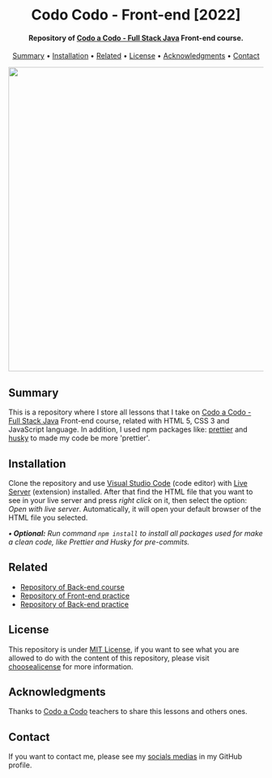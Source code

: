 <h1 align="center">
    Codo Codo - Front-end [2022]
</h1>

<h4 align="center">
    Repository of <a href="https://www.buenosaires.gob.ar/educacion/codo-codo" target="_blank">Codo a Codo - Full Stack Java<a> Front-end course.
</h4>

<p align="center">
    <a href="#----summary">Summary</a> •
    <a href="#----installation">Installation</a> •
    <a href="#----related">Related</a> •
    <a href="#----license">License</a> •
    <a href="#----acknowledgments">Acknowledgments</a> •
    <a href="#----contact">Contact</a>
</p>

<p align="center">
    <img src="https://user-images.githubusercontent.com/88015479/210121811-9fee0bcf-c82b-42b7-9d4c-1e75670e1c5a.png" width="600">
</p>

<h2>
    Summary
</h2>
<p>
    This is a repository where I store all lessons that I take on <a href="https://www.buenosaires.gob.ar/educacion/codo-codo" target="_blank">Codo a Codo - Full Stack Java<a> Front-end course, related with HTML 5, CSS 3 and JavaScript language. In addition, I used npm packages like: <a href="https://prettier.io/" target="_blank">prettier</a> and <a href="https://github.com/typicode/husky" target="_blank">husky</a> to made my code be more 'prettier'.
</p>

<h2>
    Installation
</h2>
<p>
    Clone the repository and use <a href="https://code.visualstudio.com/" target="_blank">Visual Studio Code</a> (code editor) with <a href="https://marketplace.visualstudio.com/items?itemName=ritwickdey.LiveServer" target="_blank">Live Server</a> (extension) installed. After that find the HTML file that you want to see in your live server and press <i>right click</i> on it, then select the option: <i>Open with live server</i>. Automatically, it will open your default browser of the HTML file you selected.
</p>

<p>
    <i>
        <strong>• Optional:</strong>
        Run command <code>npm install</code> to install all packages used for make a clean code, like Prettier and Husky for pre-commits.
    </i>
</p>

<h2>
    Related
</h2>
<p>
    <ul>    
        <li>
            <a href="https://github.com/hozlucas28/Codo-Codo-Back-end-2022" target="_blank">Repository of Back-end course</a>
        </li>
        <li>
            <a href="https://github.com/hozlucas28/Codo-Codo-Front-end-Practice-2022" target="_blank">Repository of Front-end practice</a>
        </li>
        <li>
            <a href="https://github.com/hozlucas28/Codo-Codo-Back-end-Practice-2022" target="_blank">Repository of Back-end practice</a>
        </li>
    </ul>
</p>

<h2>
    License
</h2>
<p>
    This repository is under <a href="./LICENSE" target="_blank">MIT License</a>, if you want to see what you are allowed to do with the content of this repository, please visit <a href="https://choosealicense.com/licenses/" target="_blank">choosealicense</a> for more information.
</p>

<h2>
    Acknowledgments
</h2>
<p>
    Thanks to <a href="https://www.buenosaires.gob.ar/educacion/codo-codo" target="_blank">Codo a Codo</a> teachers to share this lessons and others ones.
</p>

<h2>
    Contact
</h1>
<p>
    If you want to contact me, please see my <a href="https://github.com/hozlucas28" target="_blank">socials medias</a> in my GitHub profile.
</p>
